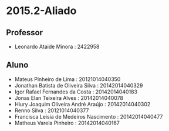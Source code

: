 # 2015.2-Aliado
## Professor
- Leonardo Ataide Minora : 2422958



## Aluno

- Mateus Pinheiro de Lima : 20121014040350
- Jonathan Batista de Oliveira Silva : 20142014040329
- Igor Rafael Fernandes da Costa : 20142014040183
- Jonas Elan Teixeira Alves : 20142014040078
- Hiury Joaquim Oliveira André Araújo : 20142014040302
- Renno Silva : 20121014040377
- Francisca Leisia de Medeiros Nascimento : 20142014040477
- Matheus Varela Pinheiro : 20142014040167